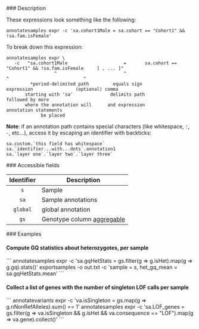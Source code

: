 <div class="cmdhead"></div>

<div class="description"></div>

<div class="synopsis"></div>

<div class="options"></div>

<div class="cmdsubsection">
### Description

These expressions look something like the following:
```
annotatesamples expr -c 'sa.cohort1Male = sa.cohort == "Cohort1" && !sa.fam.isFemale' 
```

To break down this expression:
```
annotatesamples expr \
   -c   "sa.cohort1Male                     =       sa.cohort == "Cohort1" && !sa.fam.isFemale     [ , ... ]"
                  ^                         ^                           ^                            ^
         *period-delimited path         equals sign                  expression                (optional) comma 
       starting with 'sa'              delimits path                                           followed by more 
       where the annotation will      and expression                                         annotation statements
             be placed
```

**Note**: if an annotation path contains special characters (like whitespace, `:`, `-`, etc...), access it by escaping an identifier with backticks: 
```
sa.custom.`this field has whitespace`
sa.`identifier...with...dots`.annotation1
sa.`layer one`.`layer two`.`layer three`
```
</div>

<div class="cmdsubsection">
### Accessible fields

Identifier | Description
:-: | ---
`s` | Sample
`sa` | Sample annotations
`global` | global annotation
`gs` | Genotype column [aggregable](#aggregables)
</div>

<div class="cmdsubsection">
### Examples

<h4 class="example">Compute GQ statistics about heterozygotes, per sample</h4>
```
annotatesamples expr -c 'sa.gqHetStats = gs.filter(g => g.isHet).map(g => g.gq).stats()'
exportsamples -o out.txt -c 'sample = s, het_gq_mean = sa.gqHetStats.mean'
```

<h4 class="example">Collect a list of genes with the number of singleton LOF calls per sample</h4>
```
annotatevariants expr -c 'va.isSingleton = gs.map(g => g.nNonRefAlleles).sum() == 1'
annotatesamples expr -c 'sa.LOF_genes = gs.filter(g => va.isSingleton && g.isHet && va.consequence == "LOF").map(g => va.gene).collect()'
```
</div>
